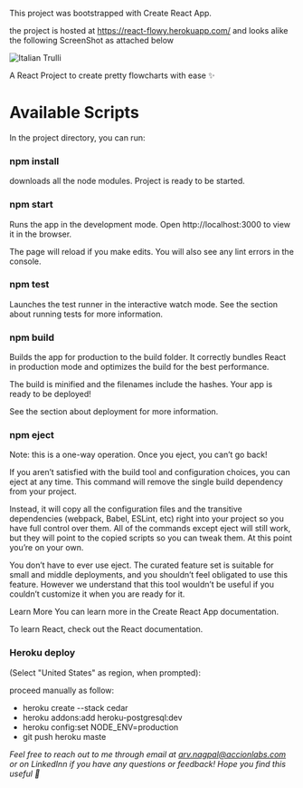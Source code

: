 This project was bootstrapped with Create React App.

the project is hosted at https://react-flowy.herokuapp.com/ and looks alike the following ScreenShot as attached below 
 
 <img src="https://camo.githubusercontent.com/44ec31fb7ec2f102092ca50ad4c9a53da743394a26a3551f6cefa0d6c2f45244/68747470733a2f2f6d656469612e67697068792e636f6d2f6d656469612f6476314335364f7977725037436e32306e722f67697068792e676966" alt="Italian Trulli">

A React Project to create pretty flowcharts with ease ✨

<h1>Available Scripts</h1>
In the project directory, you can run:

<h3>npm install</h3>
downloads all the node modules.
Project is ready to be started.

<h3>npm start</h3>
Runs the app in the development mode.
Open http://localhost:3000 to view it in the browser.

The page will reload if you make edits.
You will also see any lint errors in the console.

<h3>npm test</h3>
Launches the test runner in the interactive watch mode.
See the section about running tests for more information.

<h3>npm build</h3>
Builds the app for production to the build folder.
It correctly bundles React in production mode and optimizes the build for the best performance.

The build is minified and the filenames include the hashes.
Your app is ready to be deployed!

See the section about deployment for more information.

<h3>npm eject</h3>
Note: this is a one-way operation. Once you eject, you can’t go back!

If you aren’t satisfied with the build tool and configuration choices, you can eject at any time. This command will remove the single build dependency from your project.

Instead, it will copy all the configuration files and the transitive dependencies (webpack, Babel, ESLint, etc) right into your project so you have full control over them. All of the commands except eject will still work, but they will point to the copied scripts so you can tweak them. At this point you’re on your own.

You don’t have to ever use eject. The curated feature set is suitable for small and middle deployments, and you shouldn’t feel obligated to use this feature. However we understand that this tool wouldn’t be useful if you couldn’t customize it when you are ready for it.

Learn More
You can learn more in the Create React App documentation.

To learn React, check out the React documentation.

<h3>Heroku deploy</h3>
(Select "United States" as region, when prompted):

proceed manually as follow:
<ul>
<li>heroku create --stack cedar</li>
<li>heroku addons:add heroku-postgresql:dev</li>
<li>heroku config:set NODE_ENV=production</li>
<li>git push heroku maste</li>
 </ul>
 
 <i>Feel free to reach out to me through email at arv.nagpal@accionlabs.com or on LinkedInn if you have any questions or feedback! Hope you find this useful 💜</i>

